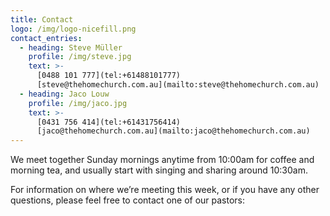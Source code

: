 ```yaml
---
title: Contact
logo: /img/logo-nicefill.png
contact_entries:
  - heading: Steve Müller
    profile: /img/steve.jpg
    text: >-
      [0488 101 777](tel:+61488101777)
      [steve@thehomechurch.com.au](mailto:steve@thehomechurch.com.au)
  - heading: Jaco Louw
    profile: /img/jaco.jpg
    text: >-
      [0431 756 414](tel:+61431756414)
      [jaco@thehomechurch.com.au](mailto:jaco@thehomechurch.com.au)
---
```

We meet together Sunday mornings anytime from 10:00am for coffee and morning tea, and usually start with singing and sharing around 10:30am.​

For information on where we’re meeting this week, or if you have any other questions, please feel free to contact one of our pastors:​
